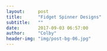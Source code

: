 ```yaml
---
layout:     post
title:      "Fidget Spinner Designs"
subtitle:   ""
date:       2017-09-03 06:57:00
author:     "Colby"
header-img: "img/post-bg-06.jpg"
---
```

<h1></h1>

